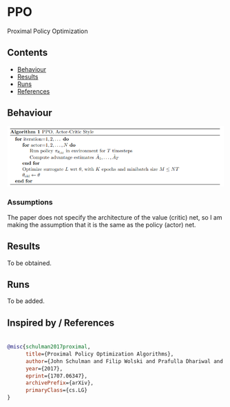 # PPO

Proximal Policy Optimization

## Contents

- [Behaviour](#behaviour)
- [Results](#results)
- [Runs](#runs)
- [References](#inspired-by--references)

## Behaviour

![PPO](docs/ppo_algorithm.png)

### Assumptions
The paper does not specify the architecture of the value (critic) net, so I am making the assumption that it is the same as the policy (actor) net. 

## Results

To be obtained.

## Runs

To be added.

## Inspired by / References
```bibtex

@misc{schulman2017proximal,
      title={Proximal Policy Optimization Algorithms}, 
      author={John Schulman and Filip Wolski and Prafulla Dhariwal and Alec Radford and Oleg Klimov},
      year={2017},
      eprint={1707.06347},
      archivePrefix={arXiv},
      primaryClass={cs.LG}
}
```
